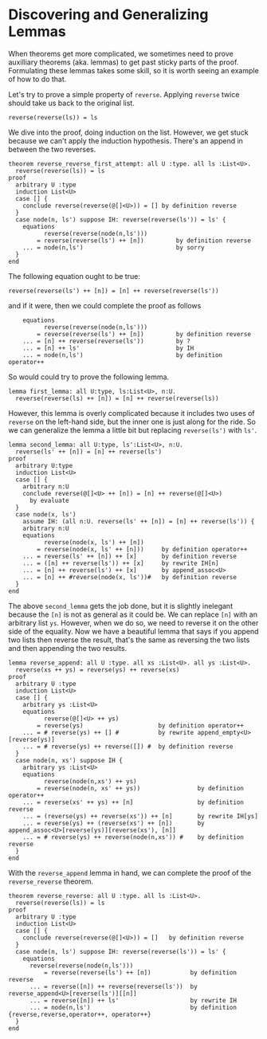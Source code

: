 # Discovering and Generalizing Lemmas

When theorems get more complicated, we sometimes need to prove
auxilliary theorems (aka. lemmas) to get past sticky parts of the
proof. Formulating these lemmas takes some skill, so it is worth
seeing an example of how to do that.

Let's try to prove a simple property of `reverse`. Applying
`reverse` twice should take us back to the original list.

```
reverse(reverse(ls)) = ls
```

We dive into the proof, doing induction on the list. However, we get
stuck because we can't apply the induction hypothesis. There's an
append in between the two reverses.

```{.deduce^#reverse_reverse_first_attempt}
theorem reverse_reverse_first_attempt: all U :type. all ls :List<U>.
  reverse(reverse(ls)) = ls
proof
  arbitrary U :type
  induction List<U>
  case [] {
    conclude reverse(reverse(@[]<U>)) = [] by definition reverse
  }
  case node(n, ls') suppose IH: reverse(reverse(ls')) = ls' {
    equations
          reverse(reverse(node(n,ls')))
        = reverse(reverse(ls') ++ [n])         by definition reverse
    ... = node(n,ls')                          by sorry
  }
end
```

The following equation ought to be true:

```
reverse(reverse(ls') ++ [n]) = [n] ++ reverse(reverse(ls'))
```

and if it were, then we could complete the proof as follows

```
    equations
          reverse(reverse(node(n,ls')))
        = reverse(reverse(ls') ++ [n])         by definition reverse
    ... = [n] ++ reverse(reverse(ls'))         by ?
    ... = [n] ++ ls'                           by IH
    ... = node(n,ls')                          by definition operator++
```

So would could try to prove the following lemma.
```
lemma first_lemma: all U:type, ls:List<U>, n:U.
  reverse(reverse(ls) ++ [n]) = [n] ++ reverse(reverse(ls))
```

However, this lemma is overly complicated because it includes two uses
of `reverse` on the left-hand side, but the inner one is just along
for the ride.  So we can generalize the lemma a little bit but
replacing `reverse(ls')` with `ls'`.

```{.deduce^#second_lemma}
lemma second_lemma: all U:type, ls':List<U>, n:U.
  reverse(ls' ++ [n]) = [n] ++ reverse(ls')
proof
  arbitrary U:type
  induction List<U>
  case [] {
    arbitrary n:U
    conclude reverse(@[]<U> ++ [n]) = [n] ++ reverse(@[]<U>)
      by evaluate
  }
  case node(x, ls') 
    assume IH: (all n:U. reverse(ls' ++ [n]) = [n] ++ reverse(ls')) {
    arbitrary n:U
    equations
          reverse(node(x, ls') ++ [n]) 
        = reverse(node(x, ls' ++ [n]))     by definition operator++
    ... = reverse(ls' ++ [n]) ++ [x]       by definition reverse
    ... = ([n] ++ reverse(ls')) ++ [x]     by rewrite IH[n]
    ... = [n] ++ reverse(ls') ++ [x]       by append_assoc<U>
    ... = [n] ++ #reverse(node(x, ls'))#   by definition reverse
  }
end
```

The above `second_lemma` gets the job done, but it is slightly
inelegant because the `[n]` is not as general as it could be.  We can
replace `[n]` with an arbitrary list `ys`. However, when we do so, we
need to reverse it on the other side of the equality. Now we have a
beautiful lemma that says if you append two lists then reverse the
result, that's the same as reversing the two lists and then appending
the two results.

```{.deduce^#reverse_append}
lemma reverse_append: all U :type. all xs :List<U>. all ys :List<U>.
  reverse(xs ++ ys) = reverse(ys) ++ reverse(xs)
proof
  arbitrary U :type
  induction List<U>
  case [] {
    arbitrary ys :List<U>
    equations
          reverse(@[]<U> ++ ys)
        = reverse(ys)                     by definition operator++
    ... = # reverse(ys) ++ [] #           by rewrite append_empty<U>[reverse(ys)]
    ... = # reverse(ys) ++ reverse([]) #  by definition reverse
  }
  case node(n, xs') suppose IH {
    arbitrary ys :List<U>
    equations
          reverse(node(n,xs') ++ ys)
        = reverse(node(n, xs' ++ ys))                by definition operator++
    ... = reverse(xs' ++ ys) ++ [n]                  by definition reverse
    ... = (reverse(ys) ++ reverse(xs')) ++ [n]       by rewrite IH[ys]
    ... = reverse(ys) ++ (reverse(xs') ++ [n])       by append_assoc<U>[reverse(ys)][reverse(xs'), [n]]
    ... = # reverse(ys) ++ reverse(node(n,xs')) #    by definition reverse
  }
end
```

With the `reverse_append` lemma in hand, we can complete the
proof of the `reverse_reverse` theorem.

```{.deduce^#reverse_reverse}
theorem reverse_reverse: all U :type. all ls :List<U>.
  reverse(reverse(ls)) = ls
proof
  arbitrary U :type
  induction List<U>
  case [] {
    conclude reverse(reverse(@[]<U>)) = []   by definition reverse
  }
  case node(n, ls') suppose IH: reverse(reverse(ls')) = ls' {
    equations
      reverse(reverse(node(n,ls')))
          = reverse(reverse(ls') ++ [n])           by definition reverse
      ... = reverse([n]) ++ reverse(reverse(ls'))  by reverse_append<U>[reverse(ls')][[n]]
      ... = reverse([n]) ++ ls'                    by rewrite IH
      ... = node(n,ls')                            by definition {reverse,reverse,operator++, operator++}
  }
end
```


<!--
```{.deduce^file=Revrev.pf}
import List
import Nat

<<reverse_reverse_first_attempt>>
<<second_lemma>>
<<reverse_append>>
<<reverse_reverse>>
```
-->
